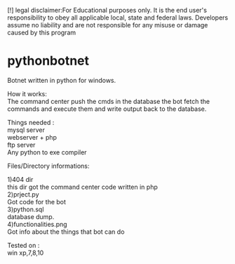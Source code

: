 [!] legal disclaimer:For Educational purposes only. It is the end user's responsibility to obey all applicable local, state and federal laws. Developers assume no liability and are not responsible for any misuse or damage caused by this program

# pythonbotnet
Botnet written in python for windows.<br>

How it works: <br>
  The command center push the cmds in the database the bot fetch the commands and execute them and write output back to the database.<br>
  
Things needed :<br>
  mysql server<br>
  webserver + php<br>
  ftp server<br>
  Any python to exe compiler<br>

Files/Directory informations:<br>

1)404 dir<br>
  this dir got the command center code written in php<br>
2)prject.py<br>
  Got code for the bot<br>
3)python.sql<br>
  database dump.<br>
4)functionalities.png<br>
  Got info about the things that bot can do<br>
  
Tested on :<br>
  win xp,7,8,10<br>
